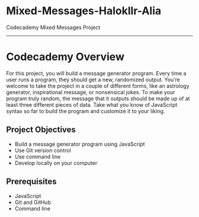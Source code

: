 # Mixed-Messages-Halokllr-Alia
Codecademy Mixed Messages Project

---
# **Codecademy Overview**
For this project, you will build a message generator program. Every time a user runs a program, they should get a new, randomized output. You’re welcome to take the project in a couple of different forms, like an astrology generator, inspirational message, or nonsensical jokes. To make your program truly random, the message that it outputs should be made up of at least three different pieces of data. Take what you know of JavaScript syntax so far to build the program and customize it to your liking.

## **Project Objectives**
- Build a message generator program using JavaScript
- Use Git version control
- Use command line
- Develop locally on your computer

## **Prerequisites**
- JavaScript
- Git and GitHub
- Command line
